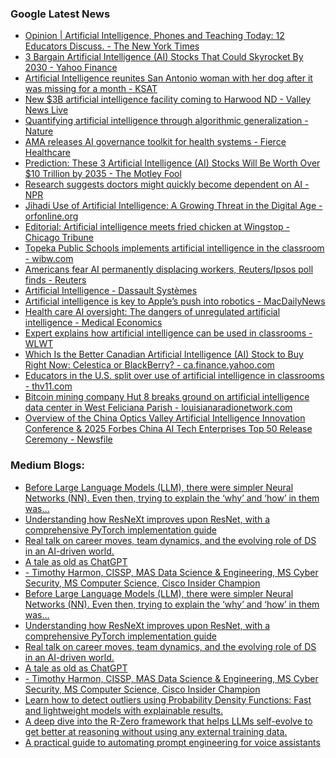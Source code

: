 ### Google Latest News
<!-- GOOGLE-NEWS-CONTENT:START -->

- [Opinion | Artificial Intelligence, Phones and Teaching Today: 12 Educators Discuss. - The New York Times](https://news.google.com/rss/articles/CBMihwFBVV95cUxOTldkaERMTXdESG9sZU5JNndPRUJQejc2OFFBbjY4U2hMMjM0LWFOUWVHdHF4dGVtSWFGX0Z5MHFMbU40eVp4R0FSQ1M0NmlsdEh6dVNRRkl0UExETTllQWNGTkpmd24tclNlczQwbmhvY1A1VjJKSm5ydWxpdFV3emtINTkwNlk?oc=5)
- [3 Bargain Artificial Intelligence (AI) Stocks That Could Skyrocket By 2030 - Yahoo Finance](https://news.google.com/rss/articles/CBMiigFBVV95cUxPa0NrWHVrVEJvUnZXUmZiTmRRRDdXdFVRMkwtWktIeDlwN01kd2ZhbVZPeXBPQ0xuajNzSld0U2w4NFNfOXBfZ05MYXc2WTZ2bkZHNFQ2MkstMkloUmdQQ2hJVWx6eVkxdGdEV3AybmZNd0tCWTJXV0dudktDSUpzSHVBTy1zUUh2NVE?oc=5)
- [Artificial Intelligence reunites San Antonio woman with her dog after it was missing for a month - KSAT](https://news.google.com/rss/articles/CBMi1wFBVV95cUxOdG1IQVh5aHhPd05iWjNENHZjdkFvS0R3TVVRSFo0Uk53aUhoRDFLQmtIeTBadnFnNTB4WS1EZUpsdExJWURIUHp4UWdCeWFmcGp3dE8yTEF4SUFndUtyd0FnTm9LLVpHaXJNS0h6VjNpazd2dWdkWEl3TW82dS1aMzFsUVVCNkE4akVEcExqTFlKOUJaUmdKb2RlZEFDSTZRdnMzSTRDZ1FOLVFxSTZFUm9IdE02Y0NIWHpUcmdaYWpaVldIVUN3d3UzVTM0cFhUOXdRYVI3RQ?oc=5)
- [New $3B artificial intelligence facility coming to Harwood ND - Valley News Live](https://news.google.com/rss/articles/CBMiogFBVV95cUxOVV9WRHFGaWRuaDAzeWZjcXJyVnRiOGxHaldtajdWQmNnNzEyMWF4cWp3UE9BV2YyX1NkYlA0bHFpNkc4aUsyM0UxN1F6bFFfODA5QVMxam92WUJ3WUoxaXo4Sy1BcUhfcnd0SVZpOG0yRDNTQzNrRllyS0RtUmU0ZENTa2V3VkR0aHJ2QzlxVWo0Vml2QTU2UkI4bUJkNF9fZWfSAbYBQVVfeXFMTkM3RzAxZmpxYXU3Wks4Tm8wd0o2WEFDeW9YSmc2Qm5QVmFWN2kzekZ6bExlVEQ1aW5WUXZIbDhGdThpb0RVWmNGaUZ3Z3JpM0hpRVNxVklsSnphNmxFa0xuLW10NVJQSEVQa2JfaU5HQUg4VURfTHBwRVFRUkVKN3BlZzZ0djVYdnRwMUlQaXFOZnVWek5xY0J5WFFRc3cySWFhb1NfdGRsemFOeGlpVjk5XzFFS0E?oc=5)
- [Quantifying artificial intelligence through algorithmic generalization - Nature](https://news.google.com/rss/articles/CBMiX0FVX3lxTE94cFcwUFFaOEIxMGF2RVdxTHpubDFxcVNUWUlaTWxaUnRoejlTWWR0VFNHc0RDcmc4akdUM2tiOUxycmhLamdnWDZOeFI0UHpSSUg2NUU4UEVZd0tVZGZV?oc=5)
- [AMA releases AI governance toolkit for health systems - Fierce Healthcare](https://news.google.com/rss/articles/CBMilwFBVV95cUxQV2VDT2dNc3pmMDg3QW1VbGtKYXpVenhSLWRZcVpfMkVYbjJFUzBqM2dLWDhOOGRZQnNTaEdwaG96REdVQUlKanFMYlVlQzA4bE5sXzUtZTAyQk1OYzlNUk94WHh3T3BvcVoxMm9SazRybWs5ZGwtandPUW0zNURiRHhleWxQa090SnE1YWJnZjl5QWFTaUJz?oc=5)
- [Prediction: These 3 Artificial Intelligence (AI) Stocks Will Be Worth Over $10 Trillion by 2035 - The Motley Fool](https://news.google.com/rss/articles/CBMimAFBVV95cUxOUU1WcXBCYXY0aUZLTzlueDNrYkZIdEZlOFA5aGVkekE0QURZRE9vWUtkT2dUdXNzUldSeWZmUXRSTkFBT0RJWk9GTkl4YWoyS0VuZ1R2bmxiQVMzV2hzUjNJdW9fSE80R3JkLUVQalo3VFowclBFX3RTRE9kYmJwT0czeTU4dzVHYlBTRGlrWDkydzF3WXI0WQ?oc=5)
- [Research suggests doctors might quickly become dependent on AI - NPR](https://news.google.com/rss/articles/CBMixwFBVV95cUxQdUpxejZydEswZjhpcXhsQWpGZDBSOHZtVzNxZnJJUTB6dTJKOVFMa0Q2YVlqUlpHeHF1dFMtdVlhUGdQWjM1RmtyOVJ1cFRoWXNjY1lZVE5fcGVEZV9tTWlJVW9BUnFJUDFIU0hjVDNEdUxlSGN2cGdFN0RPcjBSSkVWaTJqQ2QwR2xnMTZURXhJaTl0eWdkTTJPVzRtQ1FUazdoWFl3cnRuY2RuVUxTc2VqNGJwLTc5WndwV0xoNkhpX2NGM2Y0?oc=5)
- [Jihadi Use of Artificial Intelligence: A Growing Threat in the Digital Age - orfonline.org](https://news.google.com/rss/articles/CBMisgFBVV95cUxOTXViLVRDSGh2YjlYSVF3eHRxZUVWR2dwRjgwQnUxUko3SzVyenYzeEdhSWVtbk9lVG9sS3BwWk15VndXVEtidE94Smxnck1rV0FaSGh1R0kwdjdtLUc4RWoxM2JFY3ZxaXF0a3JtN3lDMjRDVEJQWFJjTFhiWEFaZ3BGZHpWZlUxeElRamFjaUhJMG91dk9wM3FndFNSckNlcUhHUVgzeWdMQW9UM1U0Qlln?oc=5)
- [Editorial: Artificial intelligence meets fried chicken at Wingstop - Chicago Tribune](https://news.google.com/rss/articles/CBMikgFBVV95cUxOd0loX0VrMHVvMEcwTlFTMmdCRnVEc1ZnTkFTR2Vna2xQdzduR293ODg3N1ZvZFFpZDkxaExFczVsYUlIOXFVeGdPZ3haLVIzWW1Ja2F1OVpHMERGMGhOSDlPTjA5S1FxUXZBUTJSc29CcEZ3SkwzUjdsdXdValVmVm1RN2VQd0NkZnozQkdjSjNfZw?oc=5)
- [Topeka Public Schools implements artificial intelligence in the classroom - wibw.com](https://news.google.com/rss/articles/CBMioAFBVV95cUxNenctakU4ZzFNbXNzRTh2bE94eTh4dTl2NlRoR1l2REdIRlh4RU1QeWhhbDE3US1jRDJ5TEJjTWMzWFczdkRncFFUbUhRUkwxSlQyV1VmMUxVQl9ZT1ZTS0pJWkhrOFhzdlhuXzNmVUhyMThieGlpbE9PVEtlSUk5d2RkRjVzQ3IzbnpMbW4xQ3c1ZTJybzJYemplM1hzTkY40gG0AUFVX3lxTE5QNXkxWXRNNjd0UDU5VURwQTNHX18tOHA4Zml4RktWSFZsdXB2VW4ySlVQSzdCMEw4MUd2bkNOaFkzMGt5NUcxdmw1Uk9GOWxESVdVOHdqUG9kZ2thbEY3UjFNMU1UaUZ5ZjEzdVpCM0JyQ290TUMxV19kSjBoMkNCcF9JSnUyYlZHaFB4UnFpM0stNjlvODlDU1U0VDBFbzVvRWhDQWxsUktNSlVfek5uc1NLeg?oc=5)
- [Americans fear AI permanently displacing workers, Reuters/Ipsos poll finds - Reuters](https://news.google.com/rss/articles/CBMiuAFBVV95cUxQeTl6d1RZYzRZT1FDZXRkRWpLUGpwdWR2VGtmVU56V285cnFZUWdCc1NSMkN0WmRyRnZmNm8yOGdNVENlQTk5TFhXVXVUUGVzWlJQODlyMWlvem1fLXNza0FhS3ItTTdyYzBhcG95T29tUXkxS0EyX1ZNekhEWW1MVS1ETVFUUnozVUxmOUdUQVlfUGViNk5BTFVOUmVaT0tuZ3Uwb1ZpR25oV0RMT2xBbzg3a3VzbjZt?oc=5)
- [Artificial Intelligence - Dassault Systèmes](https://news.google.com/rss/articles/CBMia0FVX3lxTE91dW5vb2taaXdqV1A3cFduSWJWSGViS2JZc3pkZlg1SGYtOW92UktXZkFBQlVoaGhOTXNWY3lNOUhya01jcHZHbWNfdmNqR0E4MTUxSDhLY2M1ekhhQkx2c3VfbEVIZFRLaUpv?oc=5)
- [Artificial intelligence is key to Apple’s push into robotics - MacDailyNews](https://news.google.com/rss/articles/CBMinAFBVV95cUxOdG1tRkdGREh3RW5qdVRQN1NrdEQxSHMtY2VzQl81MjJ2eEYxY2RYdVBTdTJUaU1iaDRxcDNQOWdiamR4cFdjMEFmOFF5aFhNQTdkUEgzbElNUGJiQmxuNHFTN2VRWGhjMEI1THJFR2ljTDh6VGdsSHoxa242OFFLUl9kWGhNVjhxdzROc3Exd3UxRFQteXM3ZzMtUkPSAaIBQVVfeXFMUDViOGpuRkEyQ3BZNU9UYTFwQU5vZlRVa2lkMzlkT2d6c1FwYlF1VVR4aXlLeThvMVMtVEluSlV6NHdHMXhEQTRoM29BTFBNZ1h1SzJidDhPR2FmUXRienR1a19IVk5xVXpkQk5aU1Z3UkU4Si0wUnMxOV9yVC1aXzVxZDBvaE1leE1JSDNRdzF0aGtHNHJ5NnFyaVRfT284dGtn?oc=5)
- [Health care AI oversight: The dangers of unregulated artificial intelligence - Medical Economics](https://news.google.com/rss/articles/CBMiswFBVV95cUxQcUg1ZTZhRXAtZ2ZDUWVBUjJTZkZDbmxJbWVSTTAzS1l4NTZIMzFxeVFkWU93SkJMVlhyRjNLZHFYdm1BbHBGSlBQMk9kWm5IU0V0TEpvZTZKaktNU1pYUEZ3ZGZ5TjA0VHpVM0lCV2NnR2VYLXJEUm1zMWtxRGIzNHo4ODdKcHZmRUtnRXJORTZ2dy1RcEVydml6bU5xbHlKQ3VGZC11RGF2QndmVDc4cHRWWQ?oc=5)
- [Expert explains how artificial intelligence can be used in classrooms - WLWT](https://news.google.com/rss/articles/CBMikAFBVV95cUxQRFl1QkpSQzhLb1h6UmU0eFEweFZiZ1ozVUoxdXUtWmdEU2dWNk9HWTJkTVJxazNWNl9rTmRjMTRwMkh6WU5YVkVCLUx3REt3VXl0WFJIcjJuZjFSTlZMZFhLZ1JJM3hrWXBiaFVIYzVOdVVFMXhyR0VtOHJlUmRqLUJWam82MzNGUC13SHZ5bWk?oc=5)
- [Which Is the Better Canadian Artificial Intelligence (AI) Stock to Buy Right Now: Celestica or BlackBerry? - ca.finance.yahoo.com](https://news.google.com/rss/articles/CBMilgFBVV95cUxPQWFsUXFiQlVjZFU4NlMtanlzcU9vRWpRVDRDNGswclV0RUxETGZfMDN1dTN0WVY2ZU9ZRHlYZFkwYWJHY3g2Y1NLOGNjNE9HY3IxSVVQRjNsTEhQOWh6VkZ1UGdTTVZxM2VxTmJjWUhVQjRmMDR2RjdodkEyRnctVkVBVE1QLW9NYVFOUUI2akd0YmQ0R2c?oc=5)
- [Educators in the U.S. split over use of artificial intelligence in classrooms - thv11.com](https://news.google.com/rss/articles/CBMi4gFBVV95cUxPUmNBV1JYVWw3Y2JWeWYtaFlEMmNmLUVTQktOcm56MVQtWFR0NmVONjR1YmdyT3d2RmN5YWtIQ3ZjeGJmdjU1R3IyMWhNRHFSWlhYbmctWXhFcjdkVHhtVTZzZkpYcnVSR3N5c3I3Q2lJenctY1MybEZBQVhtekNjS05lYzdzT3FoM2hSM3ZjRi1wbDd2eHBHbnUzX0tvZGRDN0hhMFhhVlRfNVo4U0lfS09zVUpiRXRyYk92V2dUYjdsYWJDdEtZd3o0bnM3ajZMQWdEc1hRU3JVYmpmbzRtcXZR?oc=5)
- [Bitcoin mining company Hut 8 breaks ground on artificial intelligence data center in West Feliciana Parish - louisianaradionetwork.com](https://news.google.com/rss/articles/CBMiYEFVX3lxTE55NnEzV1JMQ0JwQlVqMW5SUWtIRDZoY2pmZzhOQVR1aUY5QXRsdHZUN0NFNzVmWFBfVWZiLXRPSWNZNjNQZ3ZYelQ2dWJGQ19NOEREajBmT3Y2UU5tUU1SXw?oc=5)
- [Overview of the China Optics Valley Artificial Intelligence Innovation Conference & 2025 Forbes China AI Tech Enterprises Top 50 Release Ceremony - Newsfile](https://news.google.com/rss/articles/CBMilgJBVV95cUxON1dZSjU0Q1VyYWtvYU9MeExVR1V3VEpoWnAxOVMyTEJJSXdKb194NFNXSFhxdUpsQU56bG1yTHJscHl6SDlLMUhpclg4N1pXNGlJVm5tbXJPZHRZajJzaHY4NlRnbXVhTVd0dnMxbnZSNUhlcmJ0VU1zYkFUY01QVW5xWXZ1ZjVYMmdmelVDYUFEeUt0c0NNY2NZVy12QzM5OWZCR252bE1tSXJTN2pBRU1OZFFyOENkQXljSmFSelhJM1hsVUVxQkpKWmZaUkhoUVhfbTdNVTExNjl0YlFQd0otN21Hcjk1aDNRS1BLbDdEUWdRaEh1cFlISW9TWlpoSmE1SjdBcW14dTZNQTlwd1FhcGxFQQ?oc=5)<!-- GOOGLE-NEWS-CONTENT:END -->

### Medium Blogs:
<!-- MEDIUM-CONTENT:START -->

- [Before Large Language Models (LLM), there were simpler Neural Networks (NN). Even then, trying to explain the ‘why’ and ‘how’ in them was…](https://medium.com/ai-advances/the-black-box-ai-cannot-refactor-itself-the-cobol-moment-of-llms-is-looming-39ef0a2aca3f?source=topic_portal---recommended_stories---machine_learning---0-107--------------------ebf14a3e_0ebe_4aff_98cc_5a57b7df1bbd--------------)
- [Understanding how ResNeXt improves upon ResNet, with a comprehensive PyTorch implementation guide](https://medium.com/ai-advances/taking-resnet-to-the-next-level-resnext-77088c245698?source=topic_portal---recommended_stories---machine_learning---1-107--------------------ebf14a3e_0ebe_4aff_98cc_5a57b7df1bbd--------------)
- [Real talk on career moves, team dynamics, and the evolving role of DS in an AI-driven world.](https://medium.com/data-science-collective/i-answered-10-tough-questions-from-aspiring-data-scientists-here-is-what-surprised-me-15a1e6a086e3?source=topic_portal---recommended_stories---machine_learning---2-107--------------------ebf14a3e_0ebe_4aff_98cc_5a57b7df1bbd--------------)
- [A tale as old as ChatGPT](https://medium.com/@ignacio.de.gregorio.noblejas/when-ai-hype-goes-too-far-59b26baf53c4?source=topic_portal---recommended_stories---machine_learning---3-107--------------------ebf14a3e_0ebe_4aff_98cc_5a57b7df1bbd--------------)
- [- Timothy Harmon, CISSP, MAS Data Science & Engineering, MS Cyber Security, MS Computer Science, Cisco Insider Champion](https://medium.com/meetcyber/accelerating-the-soc-how-data-visualization-cuts-threat-analysis-time-91ce92e1a9b1?source=topic_portal---recommended_stories---machine_learning---4-107--------------------ebf14a3e_0ebe_4aff_98cc_5a57b7df1bbd--------------)
- [Before Large Language Models (LLM), there were simpler Neural Networks (NN). Even then, trying to explain the ‘why’ and ‘how’ in them was…](https://medium.com/ai-advances/the-black-box-ai-cannot-refactor-itself-the-cobol-moment-of-llms-is-looming-39ef0a2aca3f?source=topic_portal---recommended_stories---machine_learning---0-107--------------------ebf14a3e_0ebe_4aff_98cc_5a57b7df1bbd--------------)
- [Understanding how ResNeXt improves upon ResNet, with a comprehensive PyTorch implementation guide](https://medium.com/ai-advances/taking-resnet-to-the-next-level-resnext-77088c245698?source=topic_portal---recommended_stories---machine_learning---1-107--------------------ebf14a3e_0ebe_4aff_98cc_5a57b7df1bbd--------------)
- [Real talk on career moves, team dynamics, and the evolving role of DS in an AI-driven world.](https://medium.com/data-science-collective/i-answered-10-tough-questions-from-aspiring-data-scientists-here-is-what-surprised-me-15a1e6a086e3?source=topic_portal---recommended_stories---machine_learning---2-107--------------------ebf14a3e_0ebe_4aff_98cc_5a57b7df1bbd--------------)
- [A tale as old as ChatGPT](https://medium.com/@ignacio.de.gregorio.noblejas/when-ai-hype-goes-too-far-59b26baf53c4?source=topic_portal---recommended_stories---machine_learning---3-107--------------------ebf14a3e_0ebe_4aff_98cc_5a57b7df1bbd--------------)
- [- Timothy Harmon, CISSP, MAS Data Science & Engineering, MS Cyber Security, MS Computer Science, Cisco Insider Champion](https://medium.com/meetcyber/accelerating-the-soc-how-data-visualization-cuts-threat-analysis-time-91ce92e1a9b1?source=topic_portal---recommended_stories---machine_learning---4-107--------------------ebf14a3e_0ebe_4aff_98cc_5a57b7df1bbd--------------)
- [Learn how to detect outliers using Probability Density Functions: Fast and lightweight models with explainable results.](https://medium.com/data-science-collective/outlier-detection-using-distribution-fitting-in-univariate-datasets-4b16517a91e6?source=topic_portal---recommended_stories---machine_learning---5-107--------------------ebf14a3e_0ebe_4aff_98cc_5a57b7df1bbd--------------)
- [A deep dive into the R-Zero framework that helps LLMs self-evolve to get better at reasoning without using any external training data.](https://medium.com/ai-advances/r-zero-a-method-for-training-reasoning-llms-with-zero-data-is-here-1e6ce5f496b5?source=topic_portal---recommended_stories---machine_learning---6-107--------------------ebf14a3e_0ebe_4aff_98cc_5a57b7df1bbd--------------)
- [A practical guide to automating prompt engineering for voice assistants](https://medium.com/data-science-collective/let-ai-tune-your-voice-assistant-d83dfc2e48e9?source=topic_portal---recommended_stories---machine_learning---7-107--------------------ebf14a3e_0ebe_4aff_98cc_5a57b7df1bbd--------------)<!-- MEDIUM-CONTENT:END -->
